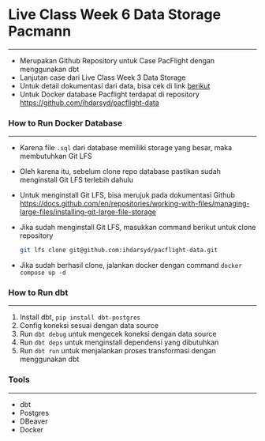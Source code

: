 # **Live Class Week 6 Data Storage Pacmann**
---

- Merupakan Github Repository untuk Case PacFlight dengan menggunakan dbt
- Lanjutan case dari Live Class Week 3 Data Storage
- Untuk detail dokumentasi dari data, bisa cek di link [berikut](https://docs.google.com/document/d/1cVKuIRFDsnwdXqMB6id-9YUVIhzsA1agR36rqr0w_K0/edit?usp=sharing)
- Untuk Docker database Pacflight terdapat di repository https://github.com/ihdarsyd/pacflight-data

### **How to Run Docker Database**
---

- Karena file `.sql` dari database memiliki storage yang besar, maka membutuhkan Git LFS
- Oleh karena itu, sebelum clone repo database pastikan sudah menginstall Git LFS terlebih dahulu
- Untuk menginstall Git LFS, bisa merujuk pada dokumentasi Github https://docs.github.com/en/repositories/working-with-files/managing-large-files/installing-git-large-file-storage
- Jika sudah menginstall Git LFS, masukkan command berikut untuk clone repository

    ```bash
    git lfs clone git@github.com:ihdarsyd/pacflight-data.git
    ```

- Jika sudah berhasil clone, jalankan docker dengan command `docker compose up -d`

### **How to Run dbt**
---
1. Install dbt, `pip install dbt-postgres`
2. Config koneksi sesuai dengan data source
3. Run `dbt debug` untuk mengecek koneksi dengan data source
4. Run `dbt deps` untuk menginstall dependensi yang dibutuhkan
5. Run `dbt run` untuk menjalankan proses transformasi dengan menggunakan dbt

### **Tools**
---

- dbt
- Postgres
- DBeaver
- Docker